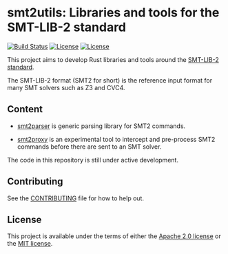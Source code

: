 # smt2utils: Libraries and tools for the SMT-LIB-2 standard

[![Build Status](https://github.com/facebookincubator/smt2utils/workflows/Rust/badge.svg)](https://github.com/facebookincubator/smt2utils/actions?query=workflow%3ARust)
[![License](https://img.shields.io/badge/license-Apache-green.svg)](LICENSE-APACHE)
[![License](https://img.shields.io/badge/license-MIT-green.svg)](LICENSE-MIT)

This project aims to develop Rust libraries and tools around the [SMT-LIB-2
standard](http://smtlib.cs.uiowa.edu/language.shtml).

The SMT-LIB-2 format (SMT2 for short) is the reference input format for many SMT solvers such
as Z3 and CVC4.

## Content

* [smt2parser](smt2parser) is generic parsing library for SMT2 commands.

* [smt2proxy](smt2proxy) is an experimental tool to intercept and pre-process SMT2
  commands before there are sent to an SMT solver.

The code in this repository is still under active development.

## Contributing

See the [CONTRIBUTING](CONTRIBUTING.md) file for how to help out.

## License

This project is available under the terms of either the [Apache 2.0
license](LICENSE-APACHE) or the [MIT license](LICENSE-MIT).
